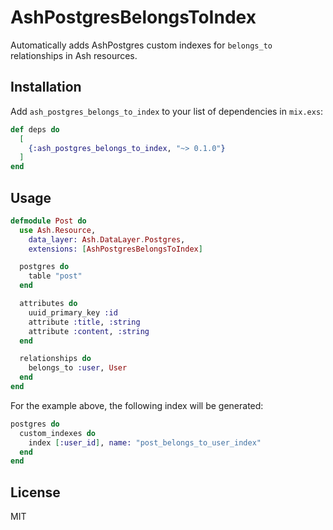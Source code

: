 # AshPostgresBelongsToIndex

Automatically adds AshPostgres custom indexes for `belongs_to` relationships in Ash resources.

## Installation

Add `ash_postgres_belongs_to_index` to your list of dependencies in `mix.exs`:

```elixir
def deps do
  [
    {:ash_postgres_belongs_to_index, "~> 0.1.0"}
  ]
end
```

## Usage

```elixir
defmodule Post do
  use Ash.Resource,
    data_layer: Ash.DataLayer.Postgres,
    extensions: [AshPostgresBelongsToIndex]

  postgres do
    table "post"
  end

  attributes do
    uuid_primary_key :id
    attribute :title, :string
    attribute :content, :string
  end

  relationships do
    belongs_to :user, User
  end
end
```

For the example above, the following index will be generated:

```elixir
postgres do
  custom_indexes do
    index [:user_id], name: "post_belongs_to_user_index"
  end
end
```

## License

MIT